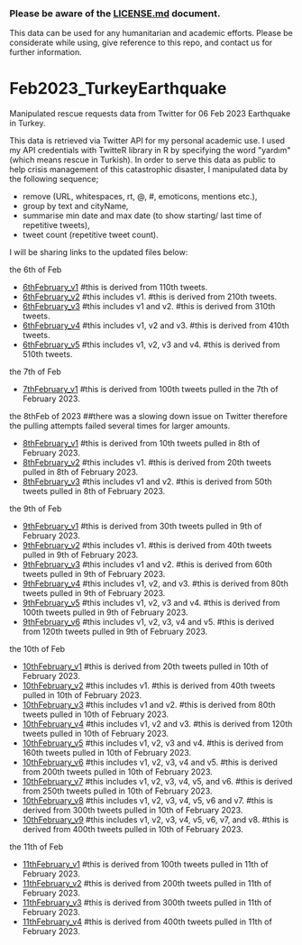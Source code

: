 ### Please be aware of the [LICENSE.md](LICENSE.md) document.
This data can be used for any humanitarian and academic efforts. Please be considerate while using, give reference to this repo, and contact us for further information. 


# Feb2023_TurkeyEarthquake
Manipulated rescue requests data from Twitter for 06 Feb 2023 Earthquake in Turkey.


This data is retrieved via Twitter API for my personal academic use. I used my API credentials with TwitteR library in R by specifying the word "yardım" (which means rescue in Turkish). In order to serve this data as public to help crisis management of this catastrophic disaster, I manipulated data by the following sequence; 

- remove (URL, whitespaces, rt, @, #, emoticons, mentions etc.), 
- group by text and cityName, 
- summarise min date and max date (to show starting/ last time of repetitive tweets), 
- tweet count (repetitive tweet count).

I will be sharing links to the updated files below:

the 6th of Feb
- [6thFebruary_v1](rescueRequests_v1.csv) #this is derived from 110th tweets.
- [6thFebruary_v2](rescueRequests_v2.csv) #this includes v1. #this is derived from 210th tweets.
- [6thFebruary_v3](rescueRequests_v3.csv) #this includes v1 and v2. #this is derived from 310th tweets.
- [6thFebruary_v4](rescueRequests_v4.csv) #this includes v1, v2 and v3. #this is derived from 410th tweets.
- [6thFebruary_v5](rescueRequests_v5.csv) #this includes v1, v2, v3 and v4. #this is derived from 510th tweets.

the 7th of Feb
- [7thFebruary_v1](rescueRequests_7thFebruary_v1.csv) #this is derived from 100th tweets pulled in the 7th of February 2023. 

the 8thFeb of 2023 ##there was a slowing down issue on Twitter therefore the pulling attempts failed several times for larger amounts.
- [8thFebruary_v1](rescueRequests_8thFebruary_v1.csv) #this is derived from 10th tweets pulled in 8th of February 2023. 
- [8thFebruary_v2](rescueRequests_8thFebruary_v2.csv) #this includes v1. #this is derived from 20th tweets pulled in 8th of February 2023. 
- [8thFebruary_v3](rescueRequests_8thFebruary_v3.csv) #this includes v1 and v2. #this is derived from 50th tweets pulled in 8th of February 2023. 

the 9th of Feb
- [9thFebruary_v1](rescueRequests_9thFebruary_v1.csv) #this is derived from 30th tweets pulled in 9th of February 2023. 
- [9thFebruary_v2](rescueRequests_9thFebruary_v2.csv) #this includes v1. #this is derived from 40th tweets pulled in 9th of February 2023. 
- [9thFebruary_v3](rescueRequests_9thFebruary_v3.csv) #this includes v1 and v2. #this is derived from 60th tweets pulled in 9th of February 2023. 
- [9thFebruary_v4](rescueRequests_9thFebruary_v4.csv) #this includes v1, v2, and v3. #this is derived from 80th tweets pulled in 9th of February 2023. 
- [9thFebruary_v5](rescueRequests_9thFebruary_v5.csv) #this includes v1, v2, v3 and v4. #this is derived from 100th tweets pulled in 9th of February 2023. 
- [9thFebruary_v6](rescueRequests_9thFebruary_v6.csv) #this includes v1, v2, v3, v4 and v5. #this is derived from 120th tweets pulled in 9th of February 2023. 

the 10th of Feb
- [10thFebruary_v1](rescueRequests_10thFebruary_v1.csv) #this is derived from 20th tweets pulled in 10th of February 2023. 
- [10thFebruary_v2](rescueRequests_10thFebruary_v2.csv) #this includes v1. #this is derived from 40th tweets pulled in 10th of February 2023. 
- [10thFebruary_v3](rescueRequests_10thFebruary_v3.csv) #this includes v1 and v2. #this is derived from 80th tweets pulled in 10th of February 2023. 
- [10thFebruary_v4](rescueRequests_10thFebruary_v4.csv) #this includes v1, v2 and v3. #this is derived from 120th tweets pulled in 10th of February 2023. 
- [10thFebruary_v5](rescueRequests_10thFebruary_v5.csv) #this includes v1, v2, v3 and v4. #this is derived from 160th tweets pulled in 10th of February 2023. 
- [10thFebruary_v6](rescueRequests_10thFebruary_v6.csv) #this includes v1, v2, v3, v4 and v5. #this is derived from 200th tweets pulled in 10th of February 2023.
- [10thFebruary_v7](rescueRequests_10thFebruary_v7.csv) #this includes v1, v2, v3, v4, v5, and v6. #this is derived from 250th tweets pulled in 10th of February 2023.
- [10thFebruary_v8](rescueRequests_10thFebruary_v8.csv) #this includes v1, v2, v3, v4, v5, v6 and v7. #this is derived from 300th tweets pulled in 10th of February 2023.
- [10thFebruary_v9](rescueRequests_10thFebruary_v9.csv) #this includes v1, v2, v3, v4, v5, v6, v7, and v8. #this is derived from 400th tweets pulled in 10th of February 2023.

the 11th of Feb
- [11thFebruary_v1](rescueRequests_11thFebruary_v1.csv) #this is derived from 100th tweets pulled in 11th of February 2023. 
- [11thFebruary_v2](rescueRequests_11thFebruary_v2.csv) #this is derived from 200th tweets pulled in 11th of February 2023. 
- [11thFebruary_v3](rescueRequests_11thFebruary_v3.csv) #this is derived from 300th tweets pulled in 11th of February 2023. 
- [11thFebruary_v4](rescueRequests_11thFebruary_v4.csv) #this is derived from 400th tweets pulled in 11th of February 2023. 
